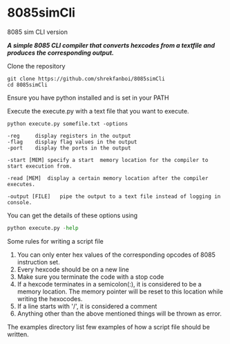 # 8085simCli
8085 sim CLI version

***A simple 8085 CLI compiler that converts hexcodes from a textfile and produces the corresponding output.***



Clone the repository 


``` 
git clone https://github.com/shrekfanboi/8085simCli
cd 8085simCli
```

Ensure you have python installed and is set in your PATH

Execute the execute.py with a text file that you want to execute.

```
python execute.py somefile.txt -options

-reg     display registers in the output
-flag    display flag values in the output
-port    display the ports in the output

-start [MEM] specify a start  memory location for the compiler to start execution from.

-read [MEM]  display a certain memory location after the compiler executes.

-output [FILE]   pipe the output to a text file instead of logging in console.

```

You can get the details of these options using

```python
python execute.py -help
```


Some rules for writing a script file

1. You can only enter hex values of the corresponding opcodes of 8085 instruction set.
2. Every hexcode should be on a new line
3. Make sure you terminate the code with a stop code
4. If a hexcode terminates in a semicolon(:), it is considered to be a memory location. The memory pointer will be reset to this location while writing the hexocodes.
5. If a line starts with '/', it is considered a comment
6. Anything other than the above mentioned things will be thrown as error.


The examples directory list few examples of how a script file should be written.
